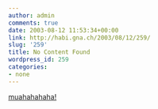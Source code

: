 ```yaml
---
author: admin
comments: true
date: 2003-08-12 11:53:34+00:00
link: http://habi.gna.ch/2003/08/12/259/
slug: '259'
title: No Content Found
wordpress_id: 259
categories:
- none
---
```


[muahahahaha!](http://validator.w3.org/check?uri=http://www.microsoft.com)
